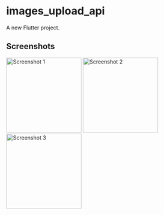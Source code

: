# images_upload_api

A new Flutter project.

## Screenshots

<img src="https://github.com/irfanarfianto/images_upload_api/assets/82969405/a0123565-002e-46f6-aea5-d74768883ab3" alt="Screenshot 1" width="200">

<img src="https://github.com/irfanarfianto/images_upload_api/assets/82969405/f2b2ab47-af3e-4c3d-ae49-0d83f4840591" alt="Screenshot 2" width="200">

<img src="https://github.com/irfanarfianto/images_upload_api/assets/82969405/58536647-4fcb-4536-b783-668b6df0a19a" alt="Screenshot 3" width="200">

